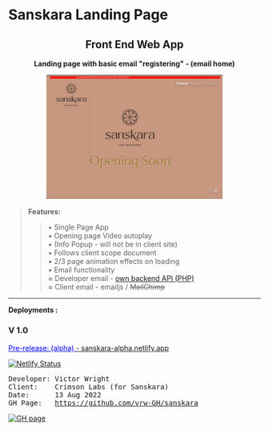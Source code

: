 # Sanskara Landing Page

<div align="center">
<h2>Front End Web App</h2>
<p><strong>Landing page with basic email "registering" - (email home)</strong>
</p>
<a href="https://sanskara-alpha.netlify.app/"><img alt="screenshot" src="https://raw.githubusercontent.com/vrw-GH/assets/main/repo-media/sanskara/Screenshot.png" width="70%" height="50%" /></a>
</div>

> <b>Features:</b><br>
>> • Single Page App<br>
>> • Opening page Video autoplay<br>
>> • (Info Popup - will not be in client site) <br>
>> • Follows client scope document<br>
>> • 2/3 page animation effects on loading<br>
>> • Email functionality <br>
>> ≈ Developer email - [own backend API (PHP)](https://vrw-gh.github.io/php-emailer/)<br>
>> ≈ Client email - emailjs / ~~MailChimp~~<br>
<hr />
<b>Deployments :</b>
<!-- <br>
<a href="https://"><h3 style="color:red">Current-Beta: </h3> - ?website </a>-->
<h3>V 1.0 </h3>
<!-- <br><a href="https://"><span style="color:green"><u>Stable-release: </u></span> - ?website </a><br>-->
<a href="https://sanskara-alpha.netlify.app/"><span style="color:blue"><u>Pre-release: (alpha) </u></span> - sanskara-alpha.netlify.app</a>
<br>

[![Netlify Status](https://api.netlify.com/api/v1/badges/c3ae908f-c913-4bff-a928-dc039c51511b/deploy-status)](https://app.netlify.com/sites/sanskara-alpha/deploys)
<br />
<pre>
Developer: Victor Wright
Client:    Crimson Labs (for Sanskara)
Date:      13 Aug 2022
GH Page:   <a href="https://vrw-gh.github.io/sanskara/">https://github.com/vrw-GH/sanskara</a>
</pre>

[![GH page](https://github.com/vrw-GH/sanskara/actions/workflows/pages/pages-build-deployment/badge.svg?branch=main)](https://github.com/vrw-GH/sanskara/actions/workflows/pages/pages-build-deployment)
